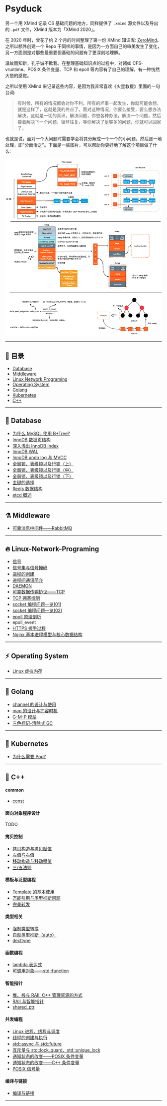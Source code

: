 
# Psyduck

另一个用 XMind 记录 CS 基础问题的地方，同样提供了 `.xmind` 源文件以及导出的 `.pdf` 文件，XMind 版本为「XMind 2020」。

在 2020 年时，曾花了约 2 个月的时间整理了第一份 XMind 知识库: [ZeroMind](https://github.com/SmartKeyerror/ZeroMind)。
之所以额外创建一个 Repo 干同样的事情，是因为一方面自己的审美发生了变化，另一方面则是对那些最重要但基础的问题有了更深刻地理解。

温故而知新，孔子诚不欺我。在整理基础知识点的过程中，对诸如 CFS-vruntime、POSIX 条件变量、TCP 和 epoll 等内容有了自己的理解，有一种恍然大悟的感觉。

之所以使用 XMind 来记录这些内容，是因为我非常喜欢《火星救援》里面的一句台词:

> 有时候，所有的情况都会对你不利。所有的坏事一起发生，你就可能会想，就是这样了，这就是我的终点了。面对这种情况，你要么接受，要么想办法解决，这就是一切的真谛。解决问题，你想各种办法，解决一个问题，然后接着解决下一个问题，循环往复，等你解决了足够多的问题，你就可以回家了。

也就是说，面对一个大问题时需要学会将其分解成一个一个的小问题，然后逐一地处理，即"分而治之"。下面是一些图片，可以帮助你更好地了解这个项目做了什么:

![](Psyduck.png)

------


## :high_brightness: 目录

- [Database](#bento-Database)
- [Middleware](#alembic-middleware)
- [Linux Network Programing](#fire-Linux-Network-Programing)
- [Operating System](#zap-Operating-System)
- [Golang](#paw_prints-Golang)
- [Kubernetes](#art-Kubernetes)
- [C++](#telescope-C++)

------

## :bento: Database

- [为什么 MySQL 使用 B+Tree?](https://smartkeyerror.oss-cn-shenzhen.aliyuncs.com/Phyduck/database/%E4%B8%BA%E4%BB%80%E4%B9%88MySQL%E4%BD%BF%E7%94%A8B%2BTree.pdf)
- [InnoDB 数据页结构](https://smartkeyerror.oss-cn-shenzhen.aliyuncs.com/Phyduck/database/InnoDB-Page.pdf)
- [深入浅出 InnoDB Index](https://smartkeyerror.oss-cn-shenzhen.aliyuncs.com/Phyduck/database/%E6%B7%B1%E5%85%A5%E6%B5%85%E5%87%BA%20InnoDB%20Index.pdf)
- [InnoDB WAL](https://smartkeyerror.oss-cn-shenzhen.aliyuncs.com/Phyduck/database/InnoDB-WAL.pdf)
- [InnoDB undo log 与 MVCC](https://smartkeyerror.oss-cn-shenzhen.aliyuncs.com/Phyduck/database/InnoDB-undo-log%E4%B8%8EMVCC.pdf)
- [全局锁、表级锁以及行锁（上）](https://smartkeyerror.oss-cn-shenzhen.aliyuncs.com/Phyduck/database/%E5%85%A8%E5%B1%80%E9%94%81%E3%80%81%E8%A1%A8%E7%BA%A7%E9%94%81%E4%BB%A5%E5%8F%8A%E8%A1%8C%E9%94%81%EF%BC%88%E4%B8%8A%EF%BC%89.pdf)
- [全局锁、表级锁以及行锁（中）](https://smartkeyerror.oss-cn-shenzhen.aliyuncs.com/Phyduck/database/%E5%85%A8%E5%B1%80%E9%94%81%E3%80%81%E8%A1%A8%E7%BA%A7%E9%94%81%E4%BB%A5%E5%8F%8A%E8%A1%8C%E9%94%81%EF%BC%88%E4%B8%AD%EF%BC%89.pdf)
- [全局锁、表级锁以及行锁（下）](https://smartkeyerror.oss-cn-shenzhen.aliyuncs.com/Phyduck/database/%E5%85%A8%E5%B1%80%E9%94%81%E3%80%81%E8%A1%A8%E7%BA%A7%E9%94%81%E4%BB%A5%E5%8F%8A%E8%A1%8C%E9%94%81%EF%BC%88%E4%B8%8B%EF%BC%89.pdf)
- [主键的选择](https://smartkeyerror.oss-cn-shenzhen.aliyuncs.com/Phyduck/database/%E4%B8%BB%E9%94%AE%E7%9A%84%E9%80%89%E6%8B%A9.pdf)
- [Redis 数据结构](https://smartkeyerror.oss-cn-shenzhen.aliyuncs.com/Phyduck/database/Redis%E6%95%B0%E6%8D%AE%E7%BB%93%E6%9E%84.pdf)
- [etcd 概述](https://smartkeyerror.oss-cn-shenzhen.aliyuncs.com/Phyduck/database/etcd%E6%A6%82%E8%BF%B0.pdf)

------

## :alembic: Middleware

- [可靠消息中间件——RabbitMQ](https://smartkeyerror.oss-cn-shenzhen.aliyuncs.com/Phyduck/middleware/RabbitMQ.pdf)

------

## :fire: Linux-Network-Programing

- [信号](https://smartkeyerror.oss-cn-shenzhen.aliyuncs.com/Phyduck/linux-network/%E4%BF%A1%E5%8F%B7.pdf)
- [信号集与信号掩码](https://smartkeyerror.oss-cn-shenzhen.aliyuncs.com/Phyduck/linux-network/%E4%BF%A1%E5%8F%B7%E9%9B%86%E4%B8%8E%E4%BF%A1%E5%8F%B7%E6%8E%A9%E7%A0%81.pdf)
- [进程的创建](https://smartkeyerror.oss-cn-shenzhen.aliyuncs.com/Phyduck/linux-network/%E8%BF%9B%E7%A8%8B%E7%9A%84%E5%88%9B%E5%BB%BA.pdf)
- [进程间通讯简介](https://smartkeyerror.oss-cn-shenzhen.aliyuncs.com/Phyduck/linux-network/%E8%BF%9B%E7%A8%8B%E9%97%B4%E9%80%9A%E8%AE%AF%E7%AE%80%E4%BB%8B.pdf)
- [DAEMON](https://smartkeyerror.oss-cn-shenzhen.aliyuncs.com/Phyduck/linux-network/DAEMON.pdf)
- [可靠数据传输协议——TCP](https://smartkeyerror.oss-cn-shenzhen.aliyuncs.com/Phyduck/linux-network/%E5%8F%AF%E9%9D%A0%E4%BC%A0%E8%BE%93%E5%8D%8F%E8%AE%AE%E2%80%94TCP.pdf)
- [TCP 拥塞控制](https://smartkeyerror.oss-cn-shenzhen.aliyuncs.com/Phyduck/linux-network/TCP%E6%8B%A5%E5%A1%9E%E6%8E%A7%E5%88%B6.pdf)
- [socket 编程问题一览(01)](https://smartkeyerror.oss-cn-shenzhen.aliyuncs.com/Phyduck/linux-network/socket%20%E7%BC%96%E7%A8%8B%E9%97%AE%E9%A2%98%E4%B8%80%E8%A7%88%2801%29.pdf)
- [socket 编程问题一览(02)](https://smartkeyerror.oss-cn-shenzhen.aliyuncs.com/Phyduck/linux-network/socket%20%E7%BC%96%E7%A8%8B%E9%97%AE%E9%A2%98%E4%B8%80%E8%A7%88%2802%29.pdf)
- [epoll 原理剖析](https://smartkeyerror.oss-cn-shenzhen.aliyuncs.com/Phyduck/linux-network/epoll%20%E5%8E%9F%E7%90%86%E5%89%96%E6%9E%90.pdf)
- epoll_event
- [HTTPS 握手过程](https://smartkeyerror.oss-cn-shenzhen.aliyuncs.com/Phyduck/linux-network/HTTPS.pdf)
- [Nginx 基本进程模型与核心数据结构](https://smartkeyerror.oss-cn-shenzhen.aliyuncs.com/Phyduck/linux-network/nginx.pdf)

------

## :zap: Operating System

- [Linux 虚拟内存](https://smartkeyerror.oss-cn-shenzhen.aliyuncs.com/Phyduck/operating-system/Linux-Virtual-Memory.pdf)

------

## :paw_prints: Golang

- [channel 的设计与使用](https://smartkeyerror.oss-cn-shenzhen.aliyuncs.com/Phyduck/golang/channel.pdf)
- [map 的设计与扩容时机](https://smartkeyerror.oss-cn-shenzhen.aliyuncs.com/Phyduck/golang/map.pdf)
- [G-M-P 模型](https://smartkeyerror.oss-cn-shenzhen.aliyuncs.com/Phyduck/golang/G-M-P%E6%A8%A1%E5%9E%8B.pdf)
- [三色标记-清除式 GC](https://smartkeyerror.oss-cn-shenzhen.aliyuncs.com/Phyduck/golang/GC.pdf)

------

## :art: Kubernetes

- [为什么需要 Pod?](https://smartkeyerror.oss-cn-shenzhen.aliyuncs.com/Phyduck/kubernetes/%E4%B8%BA%E4%BB%80%E4%B9%88%E9%9C%80%E8%A6%81%20Pod.pdf)

------

## :telescope: C++

#### common

- [const](https://smartkeyerror.oss-cn-shenzhen.aliyuncs.com/Phyduck/c%2B%2B/common/1.%20const.pdf)

#### 面向对象程序设计

TODO

#### 拷贝控制

- [拷贝构造与拷贝赋值](https://smartkeyerror.oss-cn-shenzhen.aliyuncs.com/Phyduck/c%2B%2B/copy-control/1.%20%E6%8B%B7%E8%B4%9D%E6%9E%84%E9%80%A0%E4%B8%8E%E6%8B%B7%E8%B4%9D%E8%B5%8B%E5%80%BC.pdf)
- [左值与右值](https://smartkeyerror.oss-cn-shenzhen.aliyuncs.com/Phyduck/c%2B%2B/copy-control/2.%20%E5%B7%A6%E5%80%BC%E4%B8%8E%E5%8F%B3%E5%80%BC.pdf)
- [移动构造与移动赋值](https://smartkeyerror.oss-cn-shenzhen.aliyuncs.com/Phyduck/c%2B%2B/copy-control/3.%20%E7%A7%BB%E5%8A%A8%E6%9E%84%E9%80%A0%E4%B8%8E%E7%A7%BB%E5%8A%A8%E8%B5%8B%E5%80%BC.pdf)
- [三/五法则](https://smartkeyerror.oss-cn-shenzhen.aliyuncs.com/Phyduck/c%2B%2B/copy-control/4.%20%E4%B8%89%E4%BA%94%E6%B3%95%E5%88%99.pdf)

#### 模板与泛型编程

- [Template 的基本使用](https://smartkeyerror.oss-cn-shenzhen.aliyuncs.com/Phyduck/c%2B%2B/template/1.%20Template.pdf)
- [万能引用与类型推断问题](https://smartkeyerror.oss-cn-shenzhen.aliyuncs.com/Phyduck/c%2B%2B/template/2.%20%E4%B8%87%E8%83%BD%E5%BC%95%E7%94%A8%E4%B8%8E%E7%B1%BB%E5%9E%8B%E6%8E%A8%E6%96%AD%E9%97%AE%E9%A2%98.pdf)
- [完美转发](https://smartkeyerror.oss-cn-shenzhen.aliyuncs.com/Phyduck/c%2B%2B/template/3.%20%E5%AE%8C%E7%BE%8E%E8%BD%AC%E5%8F%91.pdf)

#### 类型相关

- [强制类型转换](https://smartkeyerror.oss-cn-shenzhen.aliyuncs.com/Phyduck/c%2B%2B/type/1.%20%E5%BC%BA%E5%88%B6%E7%B1%BB%E5%9E%8B%E8%BD%AC%E6%8D%A2.pdf)
- [自动类型推断（auto）](https://smartkeyerror.oss-cn-shenzhen.aliyuncs.com/Phyduck/c%2B%2B/type/2.%20%E8%87%AA%E5%8A%A8%E7%B1%BB%E5%9E%8B%E6%8E%A8%E6%96%AD%EF%BC%88auto%EF%BC%89.pdf)
- [decltype](https://smartkeyerror.oss-cn-shenzhen.aliyuncs.com/Phyduck/c%2B%2B/type/3.%20decltype.pdf)

#### 函数编程

- [lambda 表达式](https://smartkeyerror.oss-cn-shenzhen.aliyuncs.com/Phyduck/c%2B%2B/functional/1.%20lambda%20%E8%A1%A8%E8%BE%BE%E5%BC%8F.pdf)
- [可调用对象——std::function](https://smartkeyerror.oss-cn-shenzhen.aliyuncs.com/Phyduck/c%2B%2B/functional/2.%20%E5%8F%AF%E8%B0%83%E7%94%A8%E5%AF%B9%E8%B1%A1%20function.pdf)

#### 智能指针

- [堆、栈与 RAII: C++ 管理资源的方式](https://smartkeyerror.oss-cn-shenzhen.aliyuncs.com/Phyduck/c%2B%2B/smart-ptr/1.%20%E5%A0%86%E3%80%81%E6%A0%88%E4%B8%8E%20RAII%20%3A%20C%2B%2B%20%E7%AE%A1%E7%90%86%E8%B5%84%E6%BA%90%E7%9A%84%E6%96%B9%E5%BC%8F.pdf)
- [RAII 与智能指针](https://smartkeyerror.oss-cn-shenzhen.aliyuncs.com/Phyduck/c%2B%2B/smart-ptr/2.%20RAII%E4%B8%8E%E6%99%BA%E8%83%BD%E6%8C%87%E9%92%88.pdf)
- [shared_ptr](https://smartkeyerror.oss-cn-shenzhen.aliyuncs.com/Phyduck/c%2B%2B/smart-ptr/3.%20shared_ptr.pdf)

#### 并发编程

- [Linux 进程、线程与调度](https://smartkeyerror.oss-cn-shenzhen.aliyuncs.com/Phyduck/c%2B%2B/concurrent/1.%20Linux%20%E8%BF%9B%E7%A8%8B%E3%80%81%E7%BA%BF%E7%A8%8B%E4%B8%8E%E8%B0%83%E5%BA%A6.pdf)
- [线程的创建与执行](https://smartkeyerror.oss-cn-shenzhen.aliyuncs.com/Phyduck/c%2B%2B/concurrent/2.%20%E7%BA%BF%E7%A8%8B%E7%9A%84%E5%88%9B%E5%BB%BA%E4%B8%8E%E6%89%A7%E8%A1%8C.pdf)
- [std::async 与 std::future](https://smartkeyerror.oss-cn-shenzhen.aliyuncs.com/Phyduck/c%2B%2B/concurrent/3.%20async%E4%B8%8Efuture.pdf)
- [互斥量与 std::lock_guard、std::unique_lock](https://smartkeyerror.oss-cn-shenzhen.aliyuncs.com/Phyduck/c%2B%2B/concurrent/4.%20%E4%BA%92%E6%96%A5%E9%87%8F%E3%80%81lock_guard%E4%B8%8Eunique_lock.pdf)
- [通知状态的改变——POSIX 条件变量](https://smartkeyerror.oss-cn-shenzhen.aliyuncs.com/Phyduck/c%2B%2B/concurrent/5.%20%E9%80%9A%E7%9F%A5%E7%8A%B6%E6%80%81%E7%9A%84%E6%94%B9%E5%8F%98%E2%80%94POSIX%E6%9D%A1%E4%BB%B6%E5%8F%98%E9%87%8F.pdf)
- [通知状态的改变——C++ 条件变量](https://smartkeyerror.oss-cn-shenzhen.aliyuncs.com/Phyduck/c%2B%2B/concurrent/6.%20%E9%80%9A%E7%9F%A5%E7%8A%B6%E6%80%81%E7%9A%84%E6%94%B9%E5%8F%98%E2%80%94C%2B%2B%E6%9D%A1%E4%BB%B6%E5%8F%98%E9%87%8F.pdf)
- [POSIX 信号量](https://smartkeyerror.oss-cn-shenzhen.aliyuncs.com/Phyduck/c%2B%2B/concurrent/7.%20POSIX%20%E4%BF%A1%E5%8F%B7%E9%87%8F.pdf)

#### 编译与链接

- [编译与链接](https://smartkeyerror.oss-cn-shenzhen.aliyuncs.com/Phyduck/c%2B%2B/compile/1.%20%E7%BC%96%E8%AF%91%E4%B8%8E%E9%93%BE%E6%8E%A5.pdf)

------


